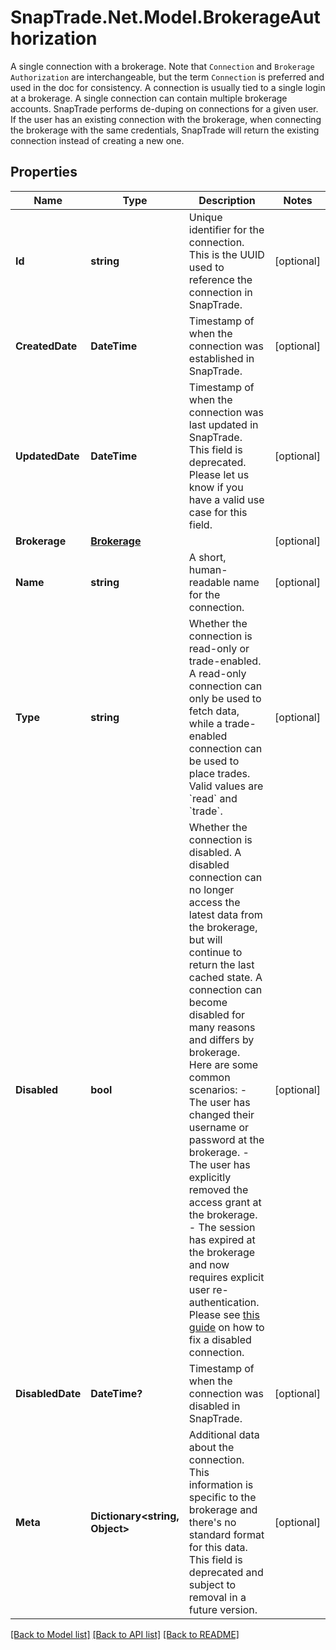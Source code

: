 # SnapTrade.Net.Model.BrokerageAuthorization
A single connection with a brokerage. Note that `Connection` and `Brokerage Authorization` are interchangeable, but the term `Connection` is preferred and used in the doc for consistency.  A connection is usually tied to a single login at a brokerage. A single connection can contain multiple brokerage accounts.  SnapTrade performs de-duping on connections for a given user. If the user has an existing connection with the brokerage, when connecting the brokerage with the same credentials, SnapTrade will return the existing connection instead of creating a new one. 

## Properties

Name | Type | Description | Notes
------------ | ------------- | ------------- | -------------
**Id** | **string** | Unique identifier for the connection. This is the UUID used to reference the connection in SnapTrade. | [optional] 
**CreatedDate** | **DateTime** | Timestamp of when the connection was established in SnapTrade. | [optional] 
**UpdatedDate** | **DateTime** | Timestamp of when the connection was last updated in SnapTrade. This field is deprecated. Please let us know if you have a valid use case for this field. | [optional] 
**Brokerage** | [**Brokerage**](Brokerage.md) |  | [optional] 
**Name** | **string** | A short, human-readable name for the connection. | [optional] 
**Type** | **string** | Whether the connection is read-only or trade-enabled. A read-only connection can only be used to fetch data, while a trade-enabled connection can be used to place trades. Valid values are &#x60;read&#x60; and &#x60;trade&#x60;. | [optional] 
**Disabled** | **bool** | Whether the connection is disabled. A disabled connection can no longer access the latest data from the brokerage, but will continue to return the last cached state. A connection can become disabled for many reasons and differs by brokerage. Here are some common scenarios:  - The user has changed their username or password at the brokerage. - The user has explicitly removed the access grant at the brokerage. - The session has expired at the brokerage and now requires explicit user re-authentication.  Please see [this guide](https://docs.snaptrade.com/docs/fix-broken-connections) on how to fix a disabled connection.  | [optional] 
**DisabledDate** | **DateTime?** | Timestamp of when the connection was disabled in SnapTrade. | [optional] 
**Meta** | **Dictionary&lt;string, Object&gt;** | Additional data about the connection. This information is specific to the brokerage and there&#39;s no standard format for this data. This field is deprecated and subject to removal in a future version. | [optional] 

[[Back to Model list]](../README.md#documentation-for-models) [[Back to API list]](../README.md#documentation-for-api-endpoints) [[Back to README]](../README.md)

